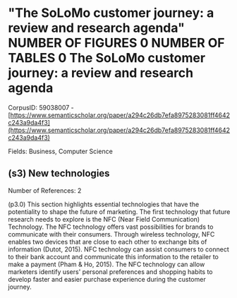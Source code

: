 # "The SoLoMo customer journey: a review and research agenda" NUMBER OF FIGURES 0 NUMBER OF TABLES 0 The SoLoMo customer journey: a review and research agenda

CorpusID: 59038007 - [https://www.semanticscholar.org/paper/a294c26db7efa8975283081ff4642c243a9da4f3](https://www.semanticscholar.org/paper/a294c26db7efa8975283081ff4642c243a9da4f3)

Fields: Business, Computer Science

## (s3) New technologies
Number of References: 2

(p3.0) This section highlights essential technologies that have the potentiality to shape the future of marketing. The first technology that future research needs to explore is the NFC (Near Field Communication) Technology. The NFC technology offers vast possibilities for brands to communicate with their consumers. Through wireless technology, NFC enables two devices that are close to each other to exchange bits of information (Dutot, 2015). NFC technology can assist consumers to connect to their bank account and communicate this information to the retailer to make a payment (Pham & Ho, 2015). The NFC technology can allow marketers identify users' personal preferences and shopping habits to develop faster and easier purchase experience during the customer journey.
